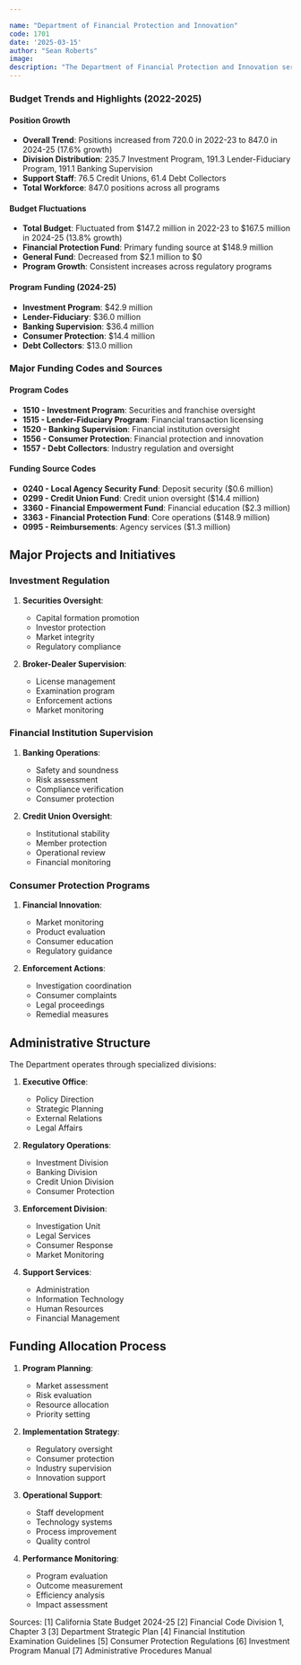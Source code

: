 ```yaml
---

name: "Department of Financial Protection and Innovation"
code: 1701
date: '2025-03-15'
author: "Sean Roberts"
image: 
description: "The Department of Financial Protection and Innovation serves Californians by effectively overseeing financial service providers, enforcing laws and regulations, promoting innovation and fair business practices, enhancing consumer awareness, and protecting consumers from marketplace risks, fraud, and abuse."
---
```


### Budget Trends and Highlights (2022-2025)

#### Position Growth
- **Overall Trend**: Positions increased from 720.0 in 2022-23 to 847.0 in 2024-25 (17.6% growth)
- **Division Distribution**: 235.7 Investment Program, 191.3 Lender-Fiduciary Program, 191.1 Banking Supervision
- **Support Staff**: 76.5 Credit Unions, 61.4 Debt Collectors
- **Total Workforce**: 847.0 positions across all programs

#### Budget Fluctuations
- **Total Budget**: Fluctuated from $147.2 million in 2022-23 to $167.5 million in 2024-25 (13.8% growth)
- **Financial Protection Fund**: Primary funding source at $148.9 million
- **General Fund**: Decreased from $2.1 million to $0
- **Program Growth**: Consistent increases across regulatory programs

#### Program Funding (2024-25)
- **Investment Program**: $42.9 million
- **Lender-Fiduciary**: $36.0 million
- **Banking Supervision**: $36.4 million
- **Consumer Protection**: $14.4 million
- **Debt Collectors**: $13.0 million

### Major Funding Codes and Sources

#### Program Codes
- **1510 - Investment Program**: Securities and franchise oversight
- **1515 - Lender-Fiduciary Program**: Financial transaction licensing
- **1520 - Banking Supervision**: Financial institution oversight
- **1556 - Consumer Protection**: Financial protection and innovation
- **1557 - Debt Collectors**: Industry regulation and oversight

#### Funding Source Codes
- **0240 - Local Agency Security Fund**: Deposit security ($0.6 million)
- **0299 - Credit Union Fund**: Credit union oversight ($14.4 million)
- **3360 - Financial Empowerment Fund**: Financial education ($2.3 million)
- **3363 - Financial Protection Fund**: Core operations ($148.9 million)
- **0995 - Reimbursements**: Agency services ($1.3 million)

## Major Projects and Initiatives

### Investment Regulation

1. **Securities Oversight**:
   - Capital formation promotion
   - Investor protection
   - Market integrity
   - Regulatory compliance

2. **Broker-Dealer Supervision**:
   - License management
   - Examination program
   - Enforcement actions
   - Market monitoring

### Financial Institution Supervision

1. **Banking Operations**:
   - Safety and soundness
   - Risk assessment
   - Compliance verification
   - Consumer protection

2. **Credit Union Oversight**:
   - Institutional stability
   - Member protection
   - Operational review
   - Financial monitoring

### Consumer Protection Programs

1. **Financial Innovation**:
   - Market monitoring
   - Product evaluation
   - Consumer education
   - Regulatory guidance

2. **Enforcement Actions**:
   - Investigation coordination
   - Consumer complaints
   - Legal proceedings
   - Remedial measures

## Administrative Structure

The Department operates through specialized divisions:

1. **Executive Office**:
   - Policy Direction
   - Strategic Planning
   - External Relations
   - Legal Affairs

2. **Regulatory Operations**:
   - Investment Division
   - Banking Division
   - Credit Union Division
   - Consumer Protection

3. **Enforcement Division**:
   - Investigation Unit
   - Legal Services
   - Consumer Response
   - Market Monitoring

4. **Support Services**:
   - Administration
   - Information Technology
   - Human Resources
   - Financial Management

## Funding Allocation Process

1. **Program Planning**:
   - Market assessment
   - Risk evaluation
   - Resource allocation
   - Priority setting

2. **Implementation Strategy**:
   - Regulatory oversight
   - Consumer protection
   - Industry supervision
   - Innovation support

3. **Operational Support**:
   - Staff development
   - Technology systems
   - Process improvement
   - Quality control

4. **Performance Monitoring**:
   - Program evaluation
   - Outcome measurement
   - Efficiency analysis
   - Impact assessment

Sources:
[1] California State Budget 2024-25
[2] Financial Code Division 1, Chapter 3
[3] Department Strategic Plan
[4] Financial Institution Examination Guidelines
[5] Consumer Protection Regulations
[6] Investment Program Manual
[7] Administrative Procedures Manual 